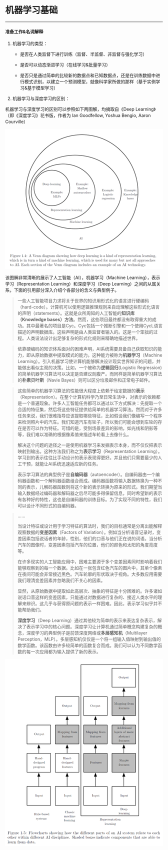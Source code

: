 # 机器学习基础

---

#### 准备工作&名词解释

1. 机器学习的类型：
   
   * 是否在人类监督下进行训练（监督、半监督、非监督与强化学习）
   
   * 是否可以动态渐进学习（在线学习&批量学习）
   
   * 是否只是通过简单的比较新的数据点和已知数据点，还是在训练数据中进行模式识别，以建立一个预测模型，就像科学家所做的那样（基于实例学习&基于模型学习）

2. 机器学习与深度学习的区别：

机器学习与深度学习的区别可以参照如下两图解，均摘取自《Deep Learning》（即《深度学习》花书版，作者为 Ian Goodfellow, Yoshua Bengio, Aaron Courville）

![image](https://github.com/Qiaozhi94/Python-Projects/blob/main/Machine-Learning/img/2022-01-31-22-27-01-image.png)

该图解非常清晰的展示了人工智能（AI），机器学习（Machine Learning），表示学习（Representation Learning）和深度学习（Deep Learning）之间的从属关系，下面的引用部分深入介绍个各部分的含义与典型例子。

> 一些人工智能项目力求将关于世界的知识用形式化的语言进行硬编码（hard-code）。计算机可以使用逻辑推理规则来自动理解这些形式化语言的声明（statements）。这就是众所周知的人工智能的**知识库（Knowledge bases）方法**。然而，这些项目最终都没有取得重大的成功。其中最著名的项目是Cyc。Cyc包括一个推断引擎和一个使用CycL语言描述的声明数据库。这些声明是由人类监督者输入的。这是一个笨拙的过程。人类设法设计出足够复杂的形式化规则来精确地描述世界。

> 依靠硬编码的知识体系面对的困难声明，AI系统需要具备自己获取知识的能力，即从原始数据中提取模式的能力。这种能力被称为**机器学习**（Machine Learning）。引入机器学习使计算机能够解决设计现实世界知识的问题，并能做出看似主观的决策。比如，一个被称为**逻辑回归**(Logistic Regression)的简单机器学习算法可以决定是否建议剖腹产。而同样是简单机器学习算法的**朴素贝叶斯**（Navie Bayes）则可以区分垃圾邮件和正常电子邮件。

> 这些简单的机器学习算法的性能很大程度上依赖于给定数据的**表示**（Representation）。在整个计算机科学乃至日常生活中，对表示的依赖都是一个普遍现象。许多人工智能任务都可以通过以下方式解决：先提取一个合适的特征集，然后将这些特征提供给简单的机器学习算法。然而对于许多任务来说，我们很难指导应该提取哪些特征，比如假设我们像编写一个程序来检测照片中的汽车。我们知道汽车有轮子，所以我们可能会想到车轮的存在是否可以作为特征。可惜的是，受到场景差异的影响，如光线和阴影等等，我们难以准确的根据像素值来描述车轮看上去像什么。
> 
> 解决这个问题的途径之一是使用机器学习来发掘表示本身，而不仅仅把表示映射到输出。这种方法我们称之为**表示学习**（Representation Learning）。学习到的表示往往比手动设计的表示表现得更好。并且他们只需要最少的人工干预，就能让AI系统迅速适应新的任务。
> 
> 表示学习算法的典型例子是**自编码器**（autoencoder）。自编码器由一个编码器函数和一个解码器函数组合而成。编码器函数将输入数据转换为一种不同的表示，儿解码器函数则将这个新的表示转换为原来的形式。我们期望当输入数据经过编码器和解码器之后尽可能多得保留信息，同时希望新的表示有各种好的特性，这也是自编码器的训练目标。为了实现不同的特性，我们可以设计不同形式的自编码器。

> ......
> 
> 当设计特征或设计用于学习特征的算法时，我们的目标通常是分离出能解释观察数据的**变差因素**（Factors of Variation）。例如当分析语音记录时，变差因素包括说话者的年龄，性别，他们的口音与他们正在说的词语。当分析汽车的图像时，变差因素包括汽车的位置，他们的颜色和太阳的角度亮度等。
> 
> 在许多现实的人工智能应用中，困难主要源于多个变差因素同时影响着我们能够观察到的每一个数据。比如在一张包含红色汽车的图片中，其单个像素在夜间可能会非常接近黑色。汽车轮廓的形状取决于视角。大多数应用需要我们理清变差因素并忽略我们不关心的因素。
> 
> 显然，从原始数据中提取如此高层次、抽象的特征是十分困难的。许多诸如说话口音这样的变差因素，只能通过对数据进行复杂的、接近人类水平的理解来辨识。这几乎与获得原问题的表示一样困难。因此，表示学习似乎并不能帮助我们。
> 
> **深度学习**（Deep Learning）通过其他较为简单的表示来表达复杂表示，解决了表示学习中的核心问题。深度学习让计算机通过简单概念构建复杂的概念，深度学习的典型例子是前馈深度网络或**多层感知机**（Multilayer Perception，MLP）。多层感知机仅仅是一个将一组输入值映射到输出值的数学函数。该函数由许多较简单的函数复合而成。我们可以认为不同数学函数的每一次应用都为输入提供了新的表示。

![image](https://github.com/Qiaozhi94/Python-Projects/blob/main/Machine-Learning/img/2022-01-31-22-27-57-image.png)
